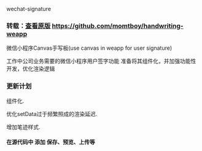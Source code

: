 
wechat-signature

### 转载：[查看原版](https://github.com/momtboy/handwriting-weapp) https://github.com/momtboy/handwriting-weapp

微信小程序Canvas手写板(use canvas in weapp for user signature)


工作中公司业务需要的微信小程序用户签字功能 准备将其组件化，并加强功能性开发，优化渲染逻辑

### 更新计划
组件化.

优化setData过于频繁照成的渲染延迟.

增加笔迹样式.

#### 在源代码中 添加 保存、预览、上传等